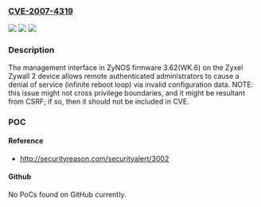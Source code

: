 ### [CVE-2007-4319](https://cve.mitre.org/cgi-bin/cvename.cgi?name=CVE-2007-4319)
![](https://img.shields.io/static/v1?label=Product&message=n%2Fa&color=blue)
![](https://img.shields.io/static/v1?label=Version&message=n%2Fa&color=blue)
![](https://img.shields.io/static/v1?label=Vulnerability&message=n%2Fa&color=brighgreen)

### Description

The management interface in ZyNOS firmware 3.62(WK.6) on the Zyxel Zywall 2 device allows remote authenticated administrators to cause a denial of service (infinite reboot loop) via invalid configuration data.  NOTE: this issue might not cross privilege boundaries, and it might be resultant from CSRF; if so, then it should not be included in CVE.

### POC

#### Reference
- http://securityreason.com/securityalert/3002

#### Github
No PoCs found on GitHub currently.


